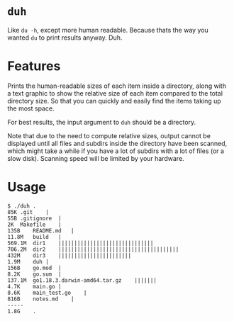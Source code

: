 # `duh`

Like `du -h`, except more human readable. Because thats the way you wanted `du` to print results anyway. Duh.

# Features

Prints the human-readable sizes of each item inside a directory, along with a text graphic to show the relative size of each item compared to the total directory size. So that you can quickly and easily find the items taking up the most space.

For best results, the input argument to `duh` should be a directory. 

Note that due to the need to compute relative sizes, output cannot be displayed until all files and subdirs inside the directory have been scanned, which might take a while if you have a lot of subdirs with a lot of files (or a slow disk). Scanning speed will be limited by your hardware. 

# Usage

```
$ ./duh .
85K	.git	|
55B	.gitignore	|
2K	Makefile	|
135B	README.md	|
11.8M	build	|
569.1M	dir1	||||||||||||||||||||||||||||||
706.2M	dir2	||||||||||||||||||||||||||||||||||||||
432M	dir3	|||||||||||||||||||||||
1.9M	duh	|
156B	go.mod	|
8.2K	go.sum	|
137.1M	go1.18.3.darwin-amd64.tar.gz	|||||||
4.7K	main.go	|
8.6K	main_test.go	|
816B	notes.md	|
-----
1.8G	.

```